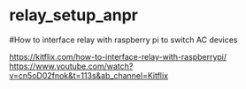 # relay_setup_anpr

#How to interface relay with raspberry pi to switch AC devices

https://kitflix.com/how-to-interface-relay-with-raspberrypi/
https://www.youtube.com/watch?v=cn5oD02fnok&t=113s&ab_channel=Kitflix
